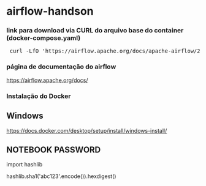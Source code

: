 # airflow-handson

### link para download via CURL do arquivo base do container (docker-compose.yaml)

<pre> curl -LfO 'https://airflow.apache.org/docs/apache-airflow/2.10.3/docker-compose.yaml' </pre>

### página de documentação do airflow

https://airflow.apache.org/docs/


### Instalação do Docker

## Windows

https://docs.docker.com/desktop/setup/install/windows-install/



## NOTEBOOK PASSWORD

import hashlib

hashlib.sha1('abc123'.encode()).hexdigest()


